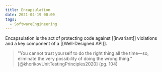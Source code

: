 ```yaml
---
title: Encapsulation
date: 2021-04-19 00:00
tags:
  - SoftwareEngineering
---
```


Encapsulation is the act of protecting code against [[invariant]] violations and a key component of a [[Well-Designed API]].

> "You cannot trust yourself to do the right thing all the time—so, eliminate the very possibility of doing the wrong thing." [@khorikovUnitTestingPrinciples2020] (pg. 104)
